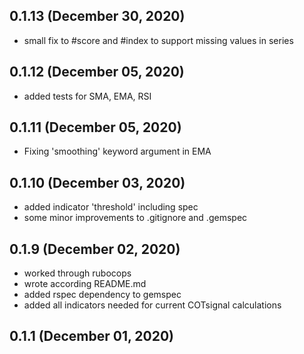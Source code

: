 ## 0.1.13 (December 30, 2020)
  - small fix to #score and #index to support missing values in series

## 0.1.12 (December 05, 2020)
  - added tests for SMA, EMA, RSI

## 0.1.11 (December 05, 2020)
  - Fixing 'smoothing' keyword argument in EMA

## 0.1.10 (December 03, 2020)
  - added indicator 'threshold' including spec
  - some minor improvements to .gitignore and .gemspec

## 0.1.9 (December 02, 2020)
  - worked through rubocops
  - wrote according README.md
  - added rspec dependency to gemspec
  - added all indicators needed for current COTsignal calculations

## 0.1.1 (December 01, 2020)


